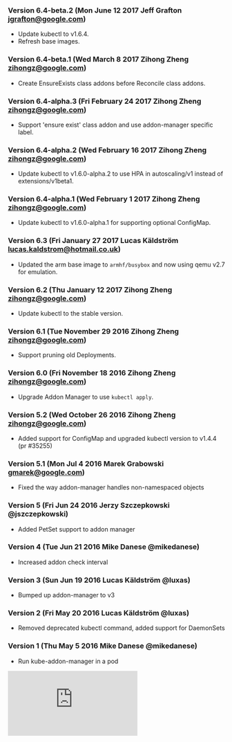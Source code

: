 ### Version 6.4-beta.2  (Mon June 12 2017 Jeff Grafton <jgrafton@google.com>)
 - Update kubectl to v1.6.4.
 - Refresh base images.

### Version 6.4-beta.1  (Wed March 8 2017 Zihong Zheng <zihongz@google.com>)
 - Create EnsureExists class addons before Reconcile class addons.

### Version 6.4-alpha.3  (Fri February 24 2017 Zihong Zheng <zihongz@google.com>)
 - Support 'ensure exist' class addon and use addon-manager specific label.

### Version 6.4-alpha.2 (Wed February 16 2017 Zihong Zheng <zihongz@google.com>)
 - Update kubectl to v1.6.0-alpha.2 to use HPA in autoscaling/v1 instead of extensions/v1beta1.

### Version 6.4-alpha.1 (Wed February 1 2017 Zihong Zheng <zihongz@google.com>)
 - Update kubectl to v1.6.0-alpha.1 for supporting optional ConfigMap.

### Version 6.3 (Fri January 27 2017 Lucas Käldström <lucas.kaldstrom@hotmail.co.uk>)
 - Updated the arm base image to `armhf/busybox` and now using qemu v2.7 for emulation.

### Version 6.2 (Thu January 12 2017 Zihong Zheng <zihongz@google.com>)
 - Update kubectl to the stable version.

### Version 6.1 (Tue November 29 2016 Zihong Zheng <zihongz@google.com>)
 - Support pruning old Deployments.

### Version 6.0 (Fri November 18 2016 Zihong Zheng <zihongz@google.com>)
 - Upgrade Addon Manager to use `kubectl apply`.

### Version 5.2 (Wed October 26 2016 Zihong Zheng <zihongz@google.com>)
 - Added support for ConfigMap and upgraded kubectl version to v1.4.4 (pr #35255)

### Version 5.1 (Mon Jul 4 2016 Marek Grabowski <gmarek@google.com>)
 - Fixed the way addon-manager handles non-namespaced objects

### Version 5 (Fri Jun 24 2016 Jerzy Szczepkowski @jszczepkowski)
 - Added PetSet support to addon manager

### Version 4 (Tue Jun 21 2016 Mike Danese @mikedanese)
 - Increased addon check interval

### Version 3 (Sun Jun 19 2016 Lucas Käldström @luxas)
 - Bumped up addon-manager to v3

### Version 2 (Fri May 20 2016 Lucas Käldström @luxas)
 - Removed deprecated kubectl command, added support for DaemonSets

### Version 1 (Thu May 5 2016 Mike Danese @mikedanese)
 - Run kube-addon-manager in a pod


[![Analytics](https://kubernetes-site.appspot.com/UA-36037335-10/GitHub/cluster/addons/addon-manager/CHANGELOG.md?pixel)]()
